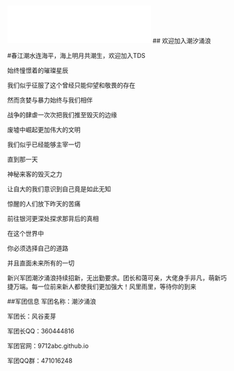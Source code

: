 <object data="logo.png"></object>
<iframe frameborder="no" border="0" marginwidth="0" marginheight="0" width=330 height=86 src="//music.163.com/outchain/player?type=2&id=1466696222&auto=1&height=66"></iframe>
## 欢迎加入潮汐涌浪

#春江潮水连海平，海上明月共潮生，欢迎加入TDS

始终憧憬着的璀璨星辰

我们似乎征服了这个曾经只能仰望和敬畏的存在

然而贪婪与暴力始终与我们相伴

战争的肆虐一次次把我们推至毁灭的边缘

废墟中崛起更加伟大的文明

我们似乎已经能够主宰一切

直到那一天

神秘来客的毁灭之力

让自大的我们意识到自己竟是如此无知

惊醒的人们放下昨天的苦痛

前往银河更深处探求那背后的真相

在这个世界中

你必须选择自己的道路

并且直面未来所有的一切

新兴军团潮汐涌浪持续招新，无出勤要求。团长和蔼可亲，大佬身手非凡，萌新巧捷万端。每一位前来新人都使我们更加强大！风里雨里，等待你的到来

##军团信息
军团名称：潮汐涌浪

军团长：风谷麦芽

军团长QQ：360444816

军团官网：9712abc.github.io

军团QQ群：471016248

